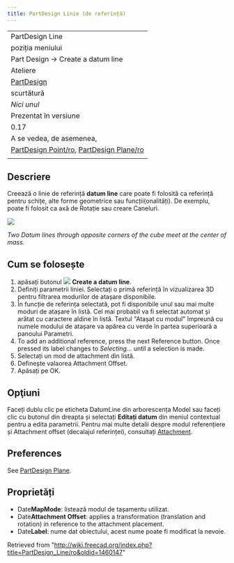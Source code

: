 ```yaml
---
title: PartDesign Linie (de referință)
---
```

|  |
| --- |
| PartDesign Line |
| poziția meniului |
| Part Design → Create a datum line |
| Ateliere |
| [PartDesign](/PartDesign_Workbench/ro "PartDesign Workbench/ro") |
| scurtătură |
| *Nici unul* |
| Prezentat în versiune |
| 0.17 |
| A se vedea, de asemenea, |
| [PartDesign Point/ro](/PartDesign_Point/ro "PartDesign Point/ro"), [PartDesign Plane/ro](/PartDesign_Plane/ro "PartDesign Plane/ro") |
|  |

## Descriere

Creează o linie de referință **datum line** care poate fi folosită ca referință pentru schițe, alte forme geometrice sau funcții(onalități). De exemplu, poate fi folosit ca axă de Rotație sau creare Caneluri.

![](/images/Datum_line.png)

*Two Datum lines through opposite corners of the cube meet at the center of mass.*

## Cum se folosește

1. apăsați butonul ![](/images/PartDesign_Line.png) **Create a datum line**.
2. Definiți parametrii liniei. Selectați o primă referință în vizualizarea 3D pentru filtrarea modurilor de atașare disponibile.
3. În funcție de referința selectată, pot fi disponibile unul sau mai multe moduri de atașare în listă. Cel mai probabil va fi selectat automat și arătat cu caractere aldine în listă. Textul "Atașat cu modul" împreună cu numele modului de atașare va apărea cu verde în partea superioară a panoului Parametri.
4. To add an additional reference, press the next Reference button. Once pressed its label changes to *Selecting...* until a selection is made.
5. Selectați un mod de attachment din listă.
6. Definește valaorea Attachment Offset.
7. Apăsați pe OK.

## Opţiuni

Faceți dublu clic pe eticheta DatumLine din arborescența Model sau faceți clic cu butonul din dreapta și selectați **Editați datum** din meniul contextual pentru a edita parametrii. Pentru mai multe detalii despre modul referențiere și Attachment offset (decalajul referinței), consultați [Attachment](/Part_EditAttachment "Part EditAttachment").

## Preferences

See [PartDesign Plane](/PartDesign_Plane#Preferences "PartDesign Plane").

## Proprietăți

* Date**MapMode**: listează modul de tașamentu utilizat.
* Date**Attachment Offset**: applies a transformation (translation and rotation) in reference to the attachment placement.
* Date**Label**: nume dat obiectului, acest nume poate fi modificat la nevoie.

Retrieved from "<http://wiki.freecad.org/index.php?title=PartDesign_Line/ro&oldid=1460147>"